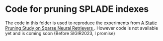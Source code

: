 # Code for pruning SPLADE indexes

The code in this folder is used to reproduce the experiments from [A Static Pruning Study on Sparse Neural Retrievers
](https://arxiv.org/abs/2304.12702). However code is not available yet and is coming soon (Before SIGIR2023, I promise)
